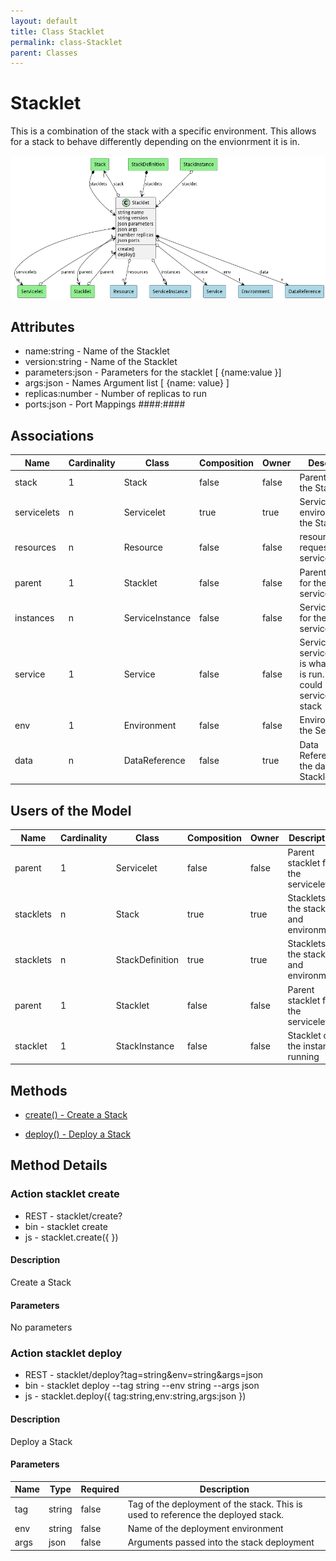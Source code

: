 ```yaml
---
layout: default
title: Class Stacklet
permalink: class-Stacklet
parent: Classes
---
```


# Stacklet

This is a combination of the stack with a specific environment. This allows for a stack to behave differently depending on the envionrment it is in.

![Logical Diagram](./logical.png)

## Attributes

* name:string - Name of the Stacklet
* version:string - Name of the Stacklet
* parameters:json - Parameters for the stacklet [ {name:value }]
* args:json - Names Argument list [ {name: value} ]
* replicas:number - Number of replicas to run
* ports:json - Port Mappings ####:####


## Associations

| Name | Cardinality | Class | Composition | Owner | Description |
| --- | --- | --- | --- | --- | --- |
| stack | 1 | Stack | false | false | Parent Stack for the Stacklet |
| servicelets | n | Servicelet | true | true | Service with environment for the Stacklet |
| resources | n | Resource | false | false | resource requests for the servicelet |
| parent | 1 | Stacklet | false | false | Parent stacklet for the servicelet |
| instances | n | ServiceInstance | false | false | ServiceInstance for the servicelet |
| service | 1 | Service | false | false | Service for the servicelet, this is what service is run. This could be a service or a stack |
| env | 1 | Environment | false | false | Environment for the Servicelet |
| data | n | DataReference | false | true | Data References to the data in the Stacklet |



## Users of the Model

| Name | Cardinality | Class | Composition | Owner | Description |
| --- | --- | --- | --- | --- | --- |
| parent | 1 | Servicelet | false | false | Parent stacklet for the servicelet |
| stacklets | n | Stack | true | true | Stacklets of the stack and environment |
| stacklets | n | StackDefinition | true | true | Stacklets of the stack and environment |
| parent | 1 | Stacklet | false | false | Parent stacklet for the servicelet |
| stacklet | 1 | StackInstance | false | false | Stacklet of the instance running |





## Methods

* [create() - Create a Stack](#action-create)

* [deploy() - Deploy a Stack](#action-deploy)


<h2>Method Details</h2>
    
### Action stacklet create



* REST - stacklet/create?
* bin - stacklet create 
* js - stacklet.create({  })

#### Description
Create a Stack

#### Parameters

No parameters



### Action stacklet deploy



* REST - stacklet/deploy?tag=string&amp;env=string&amp;args=json
* bin - stacklet deploy --tag string --env string --args json
* js - stacklet.deploy({ tag:string,env:string,args:json })

#### Description
Deploy a Stack

#### Parameters

| Name | Type | Required | Description |
|---|---|---|---|
| tag | string |false | Tag of the deployment of the stack. This is used to reference the deployed stack. |
| env | string |false | Name of the deployment environment |
| args | json |false | Arguments passed into the stack deployment |





